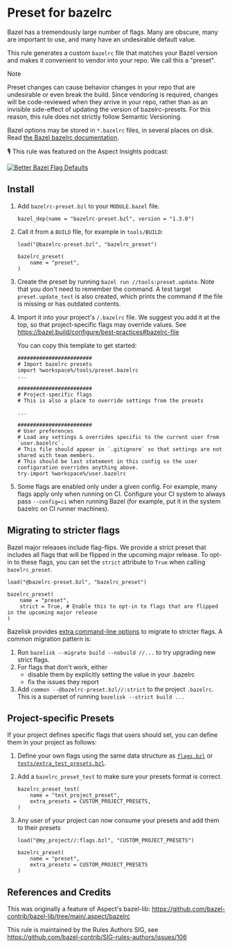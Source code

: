 # Preset for bazelrc

Bazel has a tremendously large number of flags.
Many are obscure, many are important to use, and many have an undesirable default value.

This rule generates a custom `bazelrc` file that matches your Bazel version and makes it convenient to vendor into your repo.
We call this a "preset".

> [!NOTE]
> Preset changes can cause behavior changes in your repo that are undesirable or even break the build.
> Since vendoring is required, changes will be code-reviewed when they arrive in your repo, rather than as an invisible side-effect of updating the version of bazelrc-presets.
> For this reason, this rule does not strictly follow Semantic Versioning.

Bazel options may be stored in `*.bazelrc` files, in several places on disk.
Read [the Bazel bazelrc documentation](https://bazel.build/run/bazelrc).

🎙️ This rule was featured on the Aspect Insights podcast:

[![Better Bazel Flag Defaults](https://img.youtube.com/vi/-iLgTR1J47g/0.jpg)](https://www.youtube.com/watch?v=-iLgTR1J47g&list=PLLU28e_DRwdtpojOqWM5UeFyxad7m9gCF&index=1)

## Install

1. Add `bazelrc-preset.bzl` to your `MODULE.bazel` file.
    ```starlark
    bazel_dep(name = "bazelrc-preset.bzl", version = "1.3.0")
    ```
    
2. Call it from a `BUILD` file, for example in `tools/BUILD`:

    ```starlark
    load("@bazelrc-preset.bzl", "bazelrc_preset")

    bazelrc_preset(
        name = "preset",
    )
    ```

3. Create the preset by running `bazel run //tools:preset.update`.
Note that you don't need to remember the command.
A test target `preset.update_test` is also created, which prints the command if the file is missing or has outdated contents.

4. Import it into your project's `/.bazelrc` file.
We suggest you add it at the top, so that project-specific flags may override values.
See https://bazel.build/configure/best-practices#bazelrc-file

    You can copy this template to get started:

    ```
    ########################
    # Import bazelrc presets
    import %workspace%/tools/preset.bazelrc
    ...

    ########################
    # Project-specific flags
    # This is also a place to override settings from the presets

    ...

    ########################
    # User preferences
    # Load any settings & overrides specific to the current user from `user.bazelrc`.
    # This file should appear in `.gitignore` so that settings are not shared with team members.
    # This should be last statement in this config so the user configuration overrides anything above.
    try-import %workspace%/user.bazelrc
    ```

5. Some flags are enabled only under a given config.
   For example, many flags apply only when running on CI.
   Configure your CI system to always pass `--config=ci` when running Bazel (for example, put it in the system bazelrc on CI runner machines).

## Migrating to stricter flags

Bazel major releases include flag-flips.
We provide a strict preset that includes all flags that will be flipped in the upcoming major release.
To opt-in to these flags, you can set the `strict` attribute to `True` when calling `bazelrc_preset`.

```starlark
load("@bazelrc-preset.bzl", "bazelrc_preset")

bazelrc_preset(
    name = "preset",
    strict = True, # Enable this to opt-in to flags that are flipped in the upcoming major release
)
```

Bazelisk provides [extra command-line options](https://github.com/bazelbuild/bazelisk?tab=readme-ov-file#other-features) to migrate to stricter flags.
A common migration pattern is:

1. Run `bazelisk --migrate build --nobuild //...` to try upgrading new strict flags.
2. For flags that don't work, either
   - disable them by explicitly setting the value in your .bazelrc
   - fix the issues they report
3. Add `common --@bazelrc-preset.bzl//:strict` to the project `.bazelrc`. This is a superset of running `bazelisk --strict build ...`

## Project-specific Presets

If your project defines specific flags that users should set, you can define them in your project as follows:

1. Define your own flags using the same data structure as [`flags.bzl`](flags.bzl) or [`tests/extra_test_presets.bzl`](tests/extra_test_presets.bzl).
2. Add a `bazelrc_preset_test` to make sure your presets format is correct.

    ```starlark
    bazelrc_preset_test(
        name = "test_project_preset",
        extra_presets = CUSTOM_PROJECT_PRESETS,
    )
    ```

3. Any user of your project can now consume your presets and add them to their presets

    ```starlark
    load("@my_project//:flags.bzl", "CUSTOM_PROJECT_PRESETS")

    bazelrc_preset(
        name = "preset",
        extra_presets = CUSTOM_PROJECT_PRESETS
    )
    ```

## References and Credits

This was originally a feature of Aspect's bazel-lib:
https://github.com/bazel-contrib/bazel-lib/tree/main/.aspect/bazelrc

This rule is maintained by the Rules Authors SIG, see https://github.com/bazel-contrib/SIG-rules-authors/issues/106
